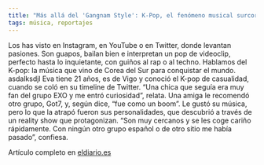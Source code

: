 ```yaml
---
title: "Más allá del 'Gangnam Style': K-Pop, el fenómeno musical surcoreano que arrasa en todo el mundo"
tags: música, reportajes
---
```

Los has visto en Instagram, en YouTube o en Twitter, donde levantan pasiones. Son guapos, bailan bien e interpretan un pop de videoclip, perfecto hasta lo inquietante, con guiños al rap o al techno. Hablamos del K-pop: la música que vino de Corea del Sur para conquistar el mundo.
asdalksdjl
Eva tiene 21 años, es de Vigo y conoció el K-pop de casualidad, cuando se coló en su timeline de Twitter. “Una chica que seguía era muy fan del grupo EXO y me entró curiosidad”, relata. Una amiga le recomendó otro grupo, Got7, y, según dice, “fue como un boom”. Le gustó su música, pero lo que la atrapó fueron sus personalidades, que descubrió a través de un reality show que protagonizan. “Son muy cercanos y se les coge cariño rápidamente. Con ningún otro grupo español o de otro sitio me había pasado”, confiesa.

Artículo completo en  [eldiario.es](https://www.eldiario.es/cultura/musica/gangnam-style-k-pop-fenomeno-surcoreano_1_2756691.html)
